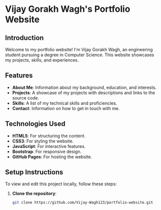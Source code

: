 # Vijay Gorakh Wagh's Portfolio Website


## Introduction
Welcome to my portfolio website! I'm Vijay Gorakh Wagh, an engineering student pursuing a degree in Computer Science. This website showcases my projects, skills, and experiences.

## Features
- **About Me**: Information about my background, education, and interests.
- **Projects**: A showcase of my projects with descriptions and links to the source code.
- **Skills**: A list of my technical skills and proficiencies.
- **Contact**: Information on how to get in touch with me.

## Technologies Used
- **HTML5**: For structuring the content.
- **CSS3**: For styling the website.
- **JavaScript**: For interactive features.
- **Bootstrap**: For responsive design.
- **GitHub Pages**: For hosting the website.

## Setup Instructions
To view and edit this project locally, follow these steps:

1. **Clone the repository**:
   ```bash
   git clone https://github.com/Vijay-Wagh123/portfolio-website.git
